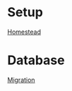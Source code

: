 # Setup

[Homestead](devenv/vagrant/homestead.md)

# Database

[Migration](php/laravel/database_migration.md)